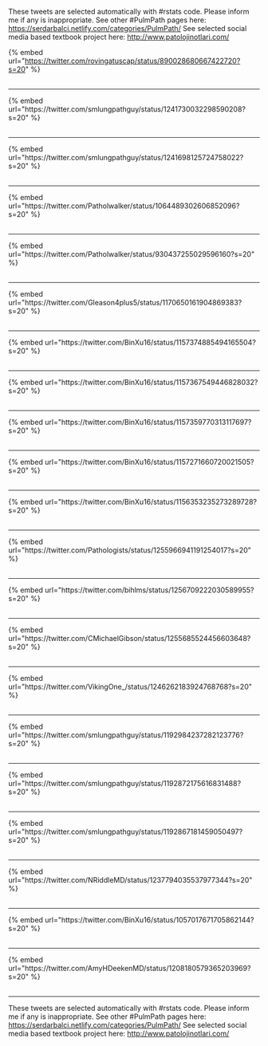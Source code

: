 

These tweets are selected automatically with #rstats code. Please inform me if any is inappropriate.
See other #PulmPath pages here: https://serdarbalci.netlify.com/categories/PulmPath/ 
See selected social media based textbook project here: http://www.patolojinotlari.com/

{% embed url="https://twitter.com/rovingatuscap/status/890028680667422720?s=20" %}<br>
<br>
<hr>
{% embed url="https://twitter.com/smlungpathguy/status/1241730032298590208?s=20" %}<br>
<br>
<hr>
{% embed url="https://twitter.com/smlungpathguy/status/1241698125724758022?s=20" %}<br>
<br>
<hr>
{% embed url="https://twitter.com/Patholwalker/status/1064489302606852096?s=20" %}<br>
<br>
<hr>
{% embed url="https://twitter.com/Patholwalker/status/930437255029596160?s=20" %}<br>
<br>
<hr>
{% embed url="https://twitter.com/Gleason4plus5/status/1170650161904869383?s=20" %}<br>
<br>
<hr>
{% embed url="https://twitter.com/BinXu16/status/1157374885494165504?s=20" %}<br>
<br>
<hr>
{% embed url="https://twitter.com/BinXu16/status/1157367549446828032?s=20" %}<br>
<br>
<hr>
{% embed url="https://twitter.com/BinXu16/status/1157359770313117697?s=20" %}<br>
<br>
<hr>
{% embed url="https://twitter.com/BinXu16/status/1157271660720021505?s=20" %}<br>
<br>
<hr>
{% embed url="https://twitter.com/BinXu16/status/1156353235273289728?s=20" %}<br>
<br>
<hr>
{% embed url="https://twitter.com/Pathologists/status/1255966941191254017?s=20" %}<br>
<br>
<hr>
{% embed url="https://twitter.com/bihlms/status/1256709222030589955?s=20" %}<br>
<br>
<hr>
{% embed url="https://twitter.com/CMichaelGibson/status/1255685524456603648?s=20" %}<br>
<br>
<hr>
{% embed url="https://twitter.com/VikingOne_/status/1246262183924768768?s=20" %}<br>
<br>
<hr>
{% embed url="https://twitter.com/smlungpathguy/status/1192984237282123776?s=20" %}<br>
<br>
<hr>
{% embed url="https://twitter.com/smlungpathguy/status/1192872175616831488?s=20" %}<br>
<br>
<hr>
{% embed url="https://twitter.com/smlungpathguy/status/1192867181459050497?s=20" %}<br>
<br>
<hr>
{% embed url="https://twitter.com/NRiddleMD/status/1237794035537977344?s=20" %}<br>
<br>
<hr>
{% embed url="https://twitter.com/BinXu16/status/1057017671705862144?s=20" %}<br>
<br>
<hr>
{% embed url="https://twitter.com/AmyHDeekenMD/status/1208180579365203969?s=20" %}<br>
<br>
<hr>


These tweets are selected automatically with #rstats code. Please inform me if any is inappropriate.
See other #PulmPath pages here: https://serdarbalci.netlify.com/categories/PulmPath/ 
See selected social media based textbook project here: http://www.patolojinotlari.com/
